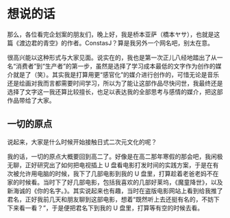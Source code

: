 # 想说的话

那么，各位看完企划案的朋友们，晚上好，我是桥本亚萨（橋本ヤサ），也就是这篇《渡边君的青空》的作者。ConstasJ？算是我另外一个网名吧，别太在意。

很高兴能以这种形式与大家见面。说实在的，我也是第一次正儿八经地踏出了从一名“消费者”到“生产者”的第一步，虽然是选择了学习成本最低的文字作为创作的媒介就是了（笑）。其实我是打算用更“感官化”的媒介进行创作的，可惜无论是音乐还是绘画对我而言都需要时间学习，所以为了能让这部作品尽快问世，我最终还是选择了文字这一我还算比较擅长，也足以表达我的全部思考与感情的媒介，把这部作品带给了大家。

## 一切的原点

说起来，大家是什么时候开始接触日式二次元文化的呢？

我的话，一切的原点大概要回到高二了。好像是在高二那年寒假的那会吧，我闲极无聊，正好研究出了如何把电视插上 U 盘看电影打发时间的实践方案，于是在有次被允许用电脑的时候，我下了几部电影到我的 U 盘里，打算趁着老爸老妈不在家的时候看。当时下了好几部电影，包括我喜欢的几部好莱坞，《魔童降世》，以及新海诚的《你的名字。》。其实说起来也有趣，当时在盗版电影网站上看到给我推了君名，正好我前几天和朋友聊到这部电影，想着“既然听上去还挺有名的，不妨下下来看一看？”，于是便把君名下到我的 U 盘里，打算等有空的时候去看。
